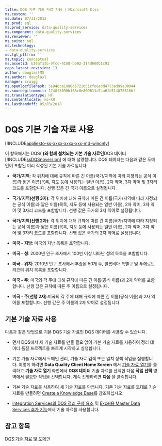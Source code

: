 ```yaml
---
title: DQS 기본 기술 자료 사용 | Microsoft Docs
ms.custom: ''
ms.date: 07/31/2012
ms.prod: sql
ms.prod_service: data-quality-services
ms.component: data-quality-services
ms.reviewer: ''
ms.suite: sql
ms.technology:
- data-quality-services
ms.tgt_pltfrm: ''
ms.topic: conceptual
ms.assetid: b36af13b-9fcc-4168-bb92-214d600b1c93
caps.latest.revision: 13
author: douglaslMS
ms.author: douglasl
manager: craigg
ms.openlocfilehash: 5e940ce1880d5721051cfe6abd4753ad99a00944
ms.sourcegitcommit: 1740f3090b168c0e809611a7aa6fd514075616bf
ms.translationtype: HT
ms.contentlocale: ko-KR
ms.lasthandoff: 05/03/2018
---
```

# <a name="using-the-dqs-default-knowledge-base"></a>DQS 기본 기술 자료 사용

[!INCLUDE[appliesto-ss-xxxx-xxxx-xxx-md-winonly](../includes/appliesto-ss-xxxx-xxxx-xxx-md-winonly.md)]

  이 항목에서는 DQS( **)와 함께 설치되는 기본 기술 자료인**DQS 데이터 [!INCLUDE[ssDQSnoversion](../includes/ssdqsnoversion-md.md)] 에 대해 설명합니다. DQS 데이터는 다음과 같은 도메인이 포함된 미리 작성된 기본 기술 자료입니다.  
  
-   **국가/지역**: 각 위치에 대해 규칙에 따른 긴 이름(국가/지역에 따라 지정되는 공식 이름)과 짧은 이름(목록, 지도 등에 사용되는 일반 이름), 2자 약어, 3자 약어 및 3자리 코드를 포함합니다.  선행 값은 긴 국가 이름으로 설정됩니다.  
  
-   **국가/지역(선행 3자)**: 각 위치에 대해 규칙에 따른 긴 이름(국가/지역에 따라 지정되는 공식 이름)과 짧은 이름(목록, 지도 등에 사용되는 일반 이름), 2자 약어, 3자 약어 및 3자리 코드를 포함합니다.  선행 값은 국가의 3자 약어로 설정됩니다.  
  
-   **국가/지역(선행 2자)**: 각 위치에 대해 규칙에 따른 긴 이름(국가/지역에 따라 지정되는 공식 이름)과 짧은 이름(목록, 지도 등에 사용되는 일반 이름), 2자 약어, 3자 약어 및 3자리 코드를 포함합니다.  선행 값은 국가의 2자 약어로 설정됩니다.  
  
-   **미국 - 지방**: 미국의 지방 목록을 포함합니다.  
  
-   **미국 - 성**: 2000년 인구 조사에서 100번 이상 나타난 성의 목록을 포함합니다.  
  
-   **미국 - 위치**: 2010년 인구 조사에서 추출된 50개 주, 콜롬비아 특별구 및 푸에르토리코의 위치 목록을 포함합니다.  
  
-   **미국 - 주**: 미국의 각 주에 대해 규칙에 따른 긴 이름(공식 이름)과 2자 약어를 포함합니다. 선행 값은 규칙에 따른 주 이름으로 설정됩니다.  
  
-   **미국 - 주(선행 2자)**:미국의 각 주에 대해 규칙에 따른 긴 이름(공식 이름)과 2자 약어를 포함합니다. 선행 값은 주 이름의 2자 약어로 설정됩니다.  
  
## <a name="using-the-default-knowledge-base"></a>기본 기술 자료 사용  
 다음과 같은 방법으로 기본 DQS 기술 자료인 DQS 데이터를 사용할 수 있습니다.  
  
-   먼저 DQS에서 새 기술 자료를 만들 필요 없이 기본 기술 자료를 사용하여 정리 데이터 품질 프로젝트를 빠르게 시작하고 실행합니다.  
  
-   기본 기술 자료에서 도메인 관리, 기술 자료 검색 또는 일치 정책 작업을 실행합니다. 이렇게 하려면 **Data Quality Client Home Screen** 에서 [기술 자료 열기](../data-quality-services/data-quality-client-home-screen.md)를 클릭하고 **기술 자료 열기** 화면에서 **DQS 데이터** 기술 자료를 선택한 다음 **작업 선택** 영역에서 필요한 작업을 선택합니다. 계속 진행하려면 **다음** 을 클릭합니다.  
  
-   기본 기술 자료를 사용하여 새 기술 자료를 만듭니다. 기존 기술 자료를 토대로 기술 자료를 만들려면 [Create a Knowledge Base](../data-quality-services/create-a-knowledge-base.md)를 참조하십시오.  
  
-   [Integration Services의 DQS 정리 구성 요소](http://go.microsoft.com/fwlink/?LinkId=238830) 및 [Excel용 Master Data Services 추가 기능](../master-data-services/microsoft-excel-add-in/data-quality-matching-in-the-mds-add-in-for-excel.md)에서 기술 자료를 사용합니다.  
  
## <a name="see-also"></a>참고 항목  
 [DQS 기술 자료 및 도메인](../data-quality-services/dqs-knowledge-bases-and-domains.md)  
  
  
